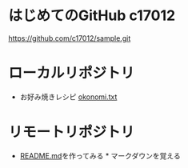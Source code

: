 # はじめてのGitHub  c17012
<https://github.com/c17012/sample.git>

# ローカルリポジトリ
*  お好み焼きレシピ  [okonomi.txt](okonomi.txt)

# リモートリポジトリ
*  [README.md](README.md)を作ってみる  * マークダウンを覚える